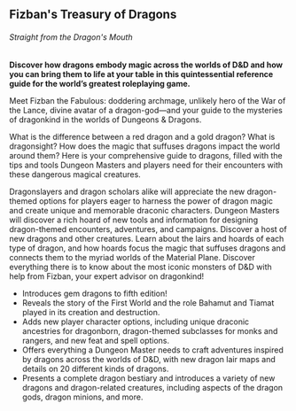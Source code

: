 ## Fizban's Treasury of Dragons

###### Straight from the Dragon's Mouth

**Discover how dragons embody magic across the worlds of D&D and how you can bring them to life at your table in this quintessential reference guide for the world’s greatest roleplaying game.**

Meet Fizban the Fabulous: doddering archmage, unlikely hero of the War of the Lance, divine avatar of a dragon-god—and your guide to the mysteries of dragonkind in the worlds of Dungeons & Dragons.

What is the difference between a red dragon and a gold dragon? What is dragonsight? How does the magic that suffuses dragons impact the world around them? Here is your comprehensive guide to dragons, filled with the tips and tools Dungeon Masters and players need for their encounters with these dangerous magical creatures.

Dragonslayers and dragon scholars alike will appreciate the new dragon-themed options for players eager to harness the power of dragon magic and create unique and memorable draconic characters. Dungeon Masters will discover a rich hoard of new tools and information for designing dragon-themed encounters, adventures, and campaigns. Discover a host of new dragons and other creatures. Learn about the lairs and hoards of each type of dragon, and how hoards focus the magic that suffuses dragons and connects them to the myriad worlds of the Material Plane. Discover everything there is to know about the most iconic monsters of D&D with help from Fizban, your expert advisor on dragonkind!

-   Introduces gem dragons to fifth edition!
-   Reveals the story of the First World and the role Bahamut and Tiamat played in its creation and destruction.
-   Adds new player character options, including unique draconic ancestries for dragonborn, dragon-themed subclasses for monks and rangers, and new feat and spell options.
-   Offers everything a Dungeon Master needs to craft adventures inspired by dragons across the worlds of D&D, with new dragon lair maps and details on 20 different kinds of dragons.
-   Presents a complete dragon bestiary and introduces a variety of new dragons and dragon-related creatures, including aspects of the dragon gods, dragon minions, and more.